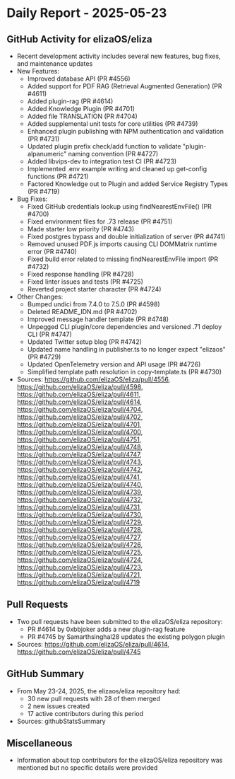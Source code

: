 # Daily Report - 2025-05-23

## GitHub Activity for elizaOS/eliza

- Recent development activity includes several new features, bug fixes, and maintenance updates
- New Features:
  - Improved database API (PR #4556)
  - Added support for PDF RAG (Retrieval Augmented Generation) (PR #4611)
  - Added plugin-rag (PR #4614)
  - Added Knowledge Plugin (PR #4701)
  - Added file TRANSLATION (PR #4704)
  - Added supplemental unit tests for core utilities (PR #4739)
  - Enhanced plugin publishing with NPM authentication and validation (PR #4731)
  - Updated plugin prefix check/add function to validate "plugin-alpanumeric" naming convention (PR #4727)
  - Added libvips-dev to integration test CI (PR #4723)
  - Implemented .env example writing and cleaned up get-config functions (PR #4721)
  - Factored Knowledge out to Plugin and added Service Registry Types (PR #4719)
- Bug Fixes:
  - Fixed GitHub credentials lookup using findNearestEnvFile() (PR #4700)
  - Fixed environment files for .73 release (PR #4751)
  - Made starter low priority (PR #4743)
  - Fixed postgres bypass and double initialization of server (PR #4741)
  - Removed unused PDF.js imports causing CLI DOMMatrix runtime error (PR #4740)
  - Fixed build error related to missing findNearestEnvFile import (PR #4732)
  - Fixed response handling (PR #4728)
  - Fixed linter issues and tests (PR #4725)
  - Reverted project starter character (PR #4724)
- Other Changes:
  - Bumped undici from 7.4.0 to 7.5.0 (PR #4598)
  - Deleted README_IDN.md (PR #4702)
  - Improved message handler template (PR #4748)
  - Unpegged CLI plugin/core dependencies and versioned .71 deploy CLI (PR #4747)
  - Updated Twitter setup blog (PR #4742)
  - Updated name handling in publisher.ts to no longer expect "elizaos" (PR #4729)
  - Updated OpenTelemetry version and API usage (PR #4726)
  - Simplified template path resolution in copy-template.ts (PR #4730)
- Sources: https://github.com/elizaOS/eliza/pull/4556, https://github.com/elizaOS/eliza/pull/4598, https://github.com/elizaOS/eliza/pull/4611, https://github.com/elizaOS/eliza/pull/4614, https://github.com/elizaOS/eliza/pull/4704, https://github.com/elizaOS/eliza/pull/4702, https://github.com/elizaOS/eliza/pull/4701, https://github.com/elizaOS/eliza/pull/4700, https://github.com/elizaOS/eliza/pull/4751, https://github.com/elizaOS/eliza/pull/4748, https://github.com/elizaOS/eliza/pull/4747, https://github.com/elizaOS/eliza/pull/4743, https://github.com/elizaOS/eliza/pull/4742, https://github.com/elizaOS/eliza/pull/4741, https://github.com/elizaOS/eliza/pull/4740, https://github.com/elizaOS/eliza/pull/4739, https://github.com/elizaOS/eliza/pull/4732, https://github.com/elizaOS/eliza/pull/4731, https://github.com/elizaOS/eliza/pull/4730, https://github.com/elizaOS/eliza/pull/4729, https://github.com/elizaOS/eliza/pull/4728, https://github.com/elizaOS/eliza/pull/4727, https://github.com/elizaOS/eliza/pull/4726, https://github.com/elizaOS/eliza/pull/4725, https://github.com/elizaOS/eliza/pull/4724, https://github.com/elizaOS/eliza/pull/4723, https://github.com/elizaOS/eliza/pull/4721, https://github.com/elizaOS/eliza/pull/4719

## Pull Requests

- Two pull requests have been submitted to the elizaOS/eliza repository:
  - PR #4614 by 0xbbjoker adds a new plugin-rag feature
  - PR #4745 by Samarthsinghal28 updates the existing polygon plugin
- Sources: https://github.com/elizaOS/eliza/pull/4614, https://github.com/elizaOS/eliza/pull/4745

## GitHub Summary

- From May 23-24, 2025, the elizaos/eliza repository had:
  - 30 new pull requests with 28 of them merged
  - 2 new issues created
  - 17 active contributors during this period
- Sources: githubStatsSummary

## Miscellaneous

- Information about top contributors for the elizaOS/eliza repository was mentioned but no specific details were provided
